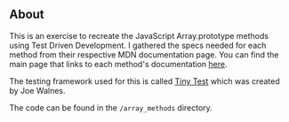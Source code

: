 ## About 
This is an exercise to recreate the JavaScript Array.prototype methods using Test Driven Development. I gathered the specs needed for each method from their respective MDN documentation page. You can find the main page that links to each method's documentation [here](https://developer.mozilla.org/tr/docs/Web/JavaScript/Reference/Global_Objects/Array/prototype#Methods).

The testing framework used for this is called [Tiny Test](https://github.com/joewalnes/jstinytest) which was created by Joe Walnes.  

The code can be found in the `/array_methods` directory.
